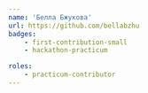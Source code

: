 ```yaml
---
name: 'Белла Бжукова'
url: https://github.com/bellabzhu
badges:
    - first-contribution-small
    - hackathon-practicum

roles: 
    - practicum-contributor
---
```

